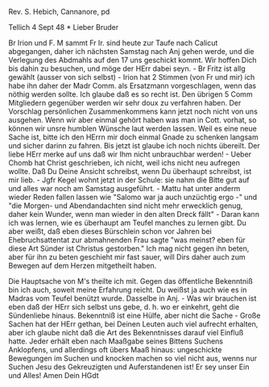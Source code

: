 Rev. S. Hebich, Cannanore, pd

 Tellich 4 Sept 48
 <Montag>*
Lieber Bruder

Br Irion und F. M sammt Fr Ir. sind heute zur Taufe nach Calicut abgegangen, daher ich nächsten Samstag nach Anj gehen werde, und die Verlegung des Abdmahls auf den 17 uns geschickt kommt. Wir hoffen Dich bis dahin zu besuchen, und möge der HErr dabei seyn. - Br Fritz ist allg gewählt (ausser von sich selbst) - Irion hat 2 Stimmen (von Fr und mir) ich habe ihn daher der Madr Comm. als Ersatzmann vorgeschlagen, wenn das nöthig werden sollte. Ich glaube daß es so recht ist. Den übrigen 5 Comm Mitgliedern gegenüber werden wir sehr doux zu verfahren haben. Der Vorschlag persönlichen Zusammenkommens kann jetzt noch nicht von uns ausgehen. Wenn wir aber einmal gehört haben was man in Cott. vorhat, so können wir unsre humblen Wünsche laut werden lassen. Weil es eine neue Sache ist, bitte ich den HErrn mir doch einmal Gnade zu schenken langsam und sicher darinn zu fahren. Bis jetzt ist glaube ich noch nichts übereilt. Der liebe HErr merke auf uns daß wir Ihm nicht unbrauchbar werden! - Ueber Chomb hat Christ geschrieben, ich nicht, weil ichs nicht neu aufregen wollte. Daß Du Deine Ansicht schreibst, wenn Du überhaupt schreibst, ist mir lieb. - Jgfr Kegel wohnt jetzt in der Schule: sie nahm die Bitte gut auf und alles war noch am Samstag ausgeführt. - Mattu hat unter anderm wieder Reden fallen lassen wie "Salomo war ja auch unzüchtig ergo -" und "die Morgen- und Abendandachten sind nicht mehr erwecklich genug, daher kein Wunder, wenn man wieder in den alten Dreck fällt" - Daran kann ich was lernen, wie es überhaupt am Teufel manches zu lernen gibt. Du aber weißt, daß eben dieses Bürschlein schon vor Jahren bei Ehebruchsattentat zur abmahnenden Frau sagte "was meinst? eben für diese Art Sünder ist Christus gestorben." Ich mag nicht gegen ihn beten, aber für ihn zu beten geschieht mir fast sauer, will Dirs daher auch zum Bewegen auf dem Herzen mitgetheilt haben.

Die Hauptsache von M's theilte ich mit. Gegen das öffentliche Bekenntniß bin ich auch, soweit meine Erfahrung reicht. Du weißst ja auch wie es in Madras vom Teufel benützt wurde. Dasselbe in Anj. - Was wir brauchen ist eben daß der HErr sich selbst uns gebe, d. h. wo er einkehrt, geht die Sündenliebe hinaus. Bekenntniß ist eine Hülfe, aber nicht die Sache - Große Sachen hat der HErr gethan, bei Deinen Leuten auch viel aufrecht erhalten, aber ich glaube nicht daß die Art des Bekenntnisses darauf viel Einfluß hatte. Jeder erhält eben nach Maaßgabe seines Bittens Suchens Anklopfens, und allerdings oft übers Maaß hinaus: ungeschickte Bewegungen im Suchen und knocken machen so viel nicht aus, wenns nur Suchen Jesu des Gekreuzigten und Auferstandenen ist! Er sey unser Ein und Alles! Amen
 Dein HGdt

